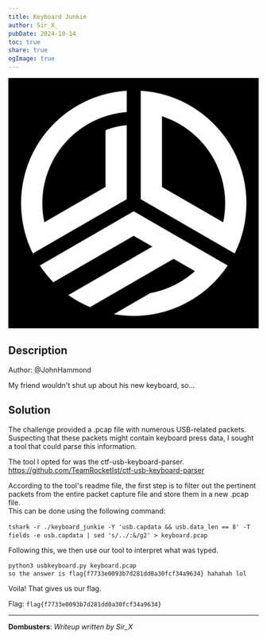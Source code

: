 ```yaml
---
title: Keyboard Junkie
author: Sir_X_
pubDate: 2024-10-14
toc: true
share: true
ogImage: true
---
```


![](../../assets/dom-images/logo.jpg)

## Description
Author: @JohnHammond

My friend wouldn't shut up about his new keyboard, so...

## Solution
The challenge provided a .pcap file with numerous USB-related packets. Suspecting that these packets might contain keyboard press data, I sought a tool that could parse this information.

The tool I opted for was the ctf-usb-keyboard-parser. https://github.com/TeamRocketIst/ctf-usb-keyboard-parser

According to the tool's readme file, the first step is to filter out the pertinent packets from the entire packet capture file and store them in a new .pcap file.   
This can be done using the following command:

`tshark -r ./keyboard_junkie -Y 'usb.capdata && usb.data_len == 8' -T fields -e usb.capdata | sed 's/../:&/g2' > keyboard.pcap`

Following this, we then use our tool to interpret what was typed.
```
python3 usbkeyboard.py keyboard.pcap
so the answer is flag{f7733e0093b7d281dd0a30fcf34a9634} hahahah lol
```
Voila! That gives us our flag.  

Flag: `flag{f7733e0093b7d281dd0a30fcf34a9634}`

---
**Dombusters**: _Writeup written by Sir_X_
